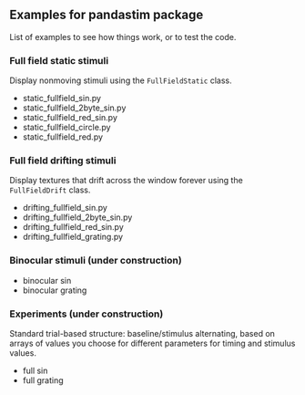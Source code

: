 ## Examples for pandastim package
List of examples to see how things work, or to test the code.

### Full field static stimuli
Display nonmoving stimuli using the `FullFieldStatic` class.
- static_fullfield_sin.py
- static_fullfield_2byte_sin.py
- static_fullfield_red_sin.py
- static_fullfield_circle.py
- static_fullfield_red.py

### Full field drifting stimuli
Display textures that drift across the window forever using the `FullFieldDrift` class.
- drifting_fullfield_sin.py
- drifting_fullfield_2byte_sin.py
- drifting_fullfield_red_sin.py
- drifting_fullfield_grating.py

### Binocular stimuli (under construction)
- binocular sin
- binocular grating

### Experiments (under construction)
Standard trial-based structure: baseline/stimulus alternating, based on arrays of values you choose for different parameters for timing and stimulus values.
- full sin
- full grating
